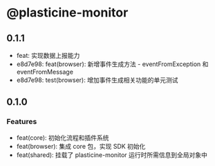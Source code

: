 # @plasticine-monitor

## 0.1.1

- feat: 实现数据上报能力
- e8d7e98: feat(browser): 新增事件生成方法 - eventFromException 和 eventFromMessage
- e8d7e98: test(browser): 增加事件生成相关功能的单元测试

## 0.1.0

### Features

- feat(core): 初始化流程和插件系统
- feat(browser): 集成 core 包，实现 SDK 初始化
- feat(shared): 挂载了 plasticine-monitor 运行时所需信息到全局对象中
